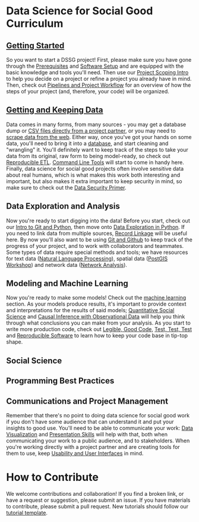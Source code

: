 # Data Science for Social Good Curriculum

## [Getting Started](0_before_you_start/)
So you want to start a DSSG project! First, please make sure you have gone through the [Prerequisites](0_before_you_start/prerequisites/)
and [Software Setup](0_before_you_start/software-setup/) and are equipped with the basic knowledge and tools you'll need.
Then use our [Project Scoping Intro](https://dssg.uchicago.edu/2016/10/27/scoping-data-science-for-social-good-projects/)
to help you decide on a project or refine a project you already have in mind. 
Then, check out [Pipelines and Project Workflow](0_before_you_start/pipelines-and-project-workflow/) for an
overview of how the steps of your project (and, therefore, your code) will be organized.

## [Getting and Keeping Data](1_getting_and_keeping_data/)
Data comes in many forms, from many sources - you may get a database dump or 
[CSV files directly from a project partner](2_getting_and_keeping_data/csv-to-db/), or you may need to 
[scrape data from the web](2_getting_and_keeping_data/basic-web-scraping/). Either way,
once you've got your hands on some data, you'll need to bring it into a [database](2_getting_and_keeping_data/databases/),
and start cleaning and "wrangling" it. You'll definitely want to keep track of the steps to take your data from its 
original, raw form to being model-ready, so check out [Reproducible ETL](2_getting_and_keeping_data/reproducible-ETL/).
[Command Line Tools](2_getting_and_keeping_data/command-line-tools/) will start to come in handy here. 
Finally, data science for social good projects often involve sensitive data about real humans, which is what makes this 
work both interesting and important, but also makes it extra important to keep security in mind, so make sure to check 
out the [Data Security Primer](2_getting_and_keeping_data/data-security-primer/).

## Data Exploration and Analysis
Now you're ready to start digging into the data! Before you start, check out our [Intro to Git and Python](intro-to-git-and-python/), then move onto [Data Exploration in Python](data-exploration-in-python/).
If you need to link data from multiple sources, [Record Linkage](record-linkage/) will be useful here.
By now you'll also want to be using [Git and Github](git-and-github/) to keep track of the progress of your project,
and to work with collaborators and teammates. Some types of data require special methods and tools; we have resources
for text data ([Natural Language Processing](text-analysis/)), spatial data ([PostGIS Workshop](postgis-workshop/))
and network data ([Network Analysis](network/)).

## Modeling and Machine Learning
Now you're ready to make some models! Check out the [machine learning](machine-learning/) section. As your models
produce results, it's important to provide context and interpretations for the results of said models;
[Quantitative Social Science](quantitative-social-science/) and [Causal Inference with Observational Data](causal-inference/)
will help you think through what conclusions you can make from your analysis. As you start to write more
production code, check out [Legible, Good Code](legible-good-code/), [Test, Test, Test](test-test-test/)
and [Reproducible Software](reproducible-software/) to learn how to keep your code base in tip-top shape.

## Social Science 

## Programming Best Practices 

## Communications and Project Management
Remember that there's no point to doing data science for social good work if you don't have some audience
that can understand it and put your insights to good use. You'll need to be able to communicate your work:
[Data Visualization](https://github.com/jonkeane/data-visualization-intro) and [Presentation Skills](presentation-skills/) will help with that, both when communicating your work to a public audience, and to stakeholders. When you're
working directly with a project partner and are creating tools for them to use, keep
[Usability and User Interfaces](usability-and-user-interfaces/) in mind.


# How to Contribute
We welcome contributions and collaboration! 
If you find a broken link, or have a request or suggestion, please submit an issue. 
If you have materials to contribute, please submit a pull request. New tutorials should follow our [tutorial template](tutorial-template/). 
